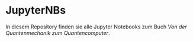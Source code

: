 # JupyterNBs
In diesem Repository finden sie alle Jupyter Notebooks zum Buch *Von der Quantenmechanik zum Quantencomputer*.
